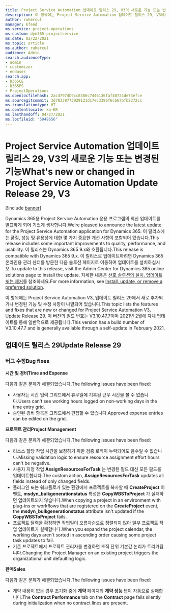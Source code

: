 ```yaml
---
title: Project Service Automation 업데이트 릴리스 29, V3의 새로운 기능 또는 변경된 기능
description: 이 항목에는 Project Service Automation 업데이트 릴리스 29, V3에서 사용할 수 있는 기능 및 수정 사항이 나열되어 있습니다.
author: ruhercul
manager: kfend
ms.service: project-operations
ms.custom: dyn365-projectservice
ms.date: 02/22/2021
ms.topic: article
ms.author: ruhercul
audience: Admin
search.audienceType:
- admin
- customizer
- enduser
search.app:
- D365CE
- D365PS
- ProjectOperations
ms.openlocfilehash: 2ac47974b9cc8386c7446136faf48724de73efce
ms.sourcegitcommit: 3d78338773929121d17ec3386f6cb67bfb2272cc
ms.translationtype: HT
ms.contentlocale: ko-KR
ms.lasthandoff: 04/27/2021
ms.locfileid: "5948656"
---
```

# <a name="whats-new-or-changed-in-project-service-automation-update-release-29-v3"></a><span data-ttu-id="8ed28-103">Project Service Automation 업데이트 릴리스 29, V3의 새로운 기능 또는 변경된 기능</span><span class="sxs-lookup"><span data-stu-id="8ed28-103">What's new or changed in Project Service Automation Update Release 29, V3</span></span>

[!include [banner](../includes/psa-now-project-operations.md)]

<span data-ttu-id="8ed28-104">Dynamics 365용 Project Service Automation 응용 프로그램의 최신 업데이트를 발표하게 되어 기쁘게 생각합니다.</span><span class="sxs-lookup"><span data-stu-id="8ed28-104">We’re pleased to announce the latest update for the Project Service Automation application for Dynamics 365.</span></span> <span data-ttu-id="8ed28-105">이 릴리스에는 품질, 성능 및 유용성에 대한 몇 가지 중요한 개선 사항이 포함되어 있습니다.</span><span class="sxs-lookup"><span data-stu-id="8ed28-105">This release includes some important improvements to quality, performance, and usability.</span></span> <span data-ttu-id="8ed28-106">이 릴리스는 Dynamics 365 9.x와 호환됩니다.</span><span class="sxs-lookup"><span data-stu-id="8ed28-106">This release is compatible with Dynamics 365 9.x.</span></span> <span data-ttu-id="8ed28-107">이 릴리스로 업데이트하려면 Dynamics 365 온라인용 관리 센터를 방문한 다음 솔루션 페이지로 이동하여 업데이트를 설치하십시오.</span><span class="sxs-lookup"><span data-stu-id="8ed28-107">To update to this release, visit the Admin Center for Dynamics 365 online solutions page to install the update.</span></span> <span data-ttu-id="8ed28-108">자세한 내용은 [선호 솔루션의 설치, 업데이트 또는 제거](/power-platform/admin/install-remove-preferred-solution)를 참조하세요.</span><span class="sxs-lookup"><span data-stu-id="8ed28-108">For more information, see [Install, update, or remove a preferred solution](/power-platform/admin/install-remove-preferred-solution).</span></span>

<span data-ttu-id="8ed28-109">이 항목에는 Project Service Automation V3, 업데이트 릴리스 29에서 새로 추가되거나 변경된 기능 및 수정 사항이 나열되어 있습니다.</span><span class="sxs-lookup"><span data-stu-id="8ed28-109">This topic lists the features and fixes that are new or changed for Project Service Automation V3, Update Release 29.</span></span> <span data-ttu-id="8ed28-110">이 버전의 빌드 번호는 V3.10.47.7이며 2021년 2월에 자체 업데이트를 통해 일반적으로 제공됩니다.</span><span class="sxs-lookup"><span data-stu-id="8ed28-110">This version has a build number of V3.10.47.7 and is generally available through a self-update in February 2021.</span></span>

## <a name="update-release-29"></a><span data-ttu-id="8ed28-111">업데이트 릴리스 29</span><span class="sxs-lookup"><span data-stu-id="8ed28-111">Update Release 29</span></span>

### <a name="bug-fixes"></a><span data-ttu-id="8ed28-112">버그 수정</span><span class="sxs-lookup"><span data-stu-id="8ed28-112">Bug fixes</span></span>

<span data-ttu-id="8ed28-113">**시간 및 경비**</span><span class="sxs-lookup"><span data-stu-id="8ed28-113">**Time and Expense**</span></span>

<span data-ttu-id="8ed28-114">다음과 같은 문제가 해결되었습니다.</span><span class="sxs-lookup"><span data-stu-id="8ed28-114">The following issues have been fixed:</span></span>

- <span data-ttu-id="8ed28-115">사용자는 시간 입력 그리드에서 휴무일에 기록된 근무 시간을 볼 수 없습니다.</span><span class="sxs-lookup"><span data-stu-id="8ed28-115">Users can't see working hours logged on non-working days in the time entry grid.</span></span>
- <span data-ttu-id="8ed28-116">승인된 경비 항목은 그리드에서 편집할 수 있습니다.</span><span class="sxs-lookup"><span data-stu-id="8ed28-116">Approved expense entries can be edited on the grid.</span></span>

<span data-ttu-id="8ed28-117">**프로젝트 관리**</span><span class="sxs-lookup"><span data-stu-id="8ed28-117">**Project Management**</span></span>

<span data-ttu-id="8ed28-118">다음과 같은 문제가 해결되었습니다.</span><span class="sxs-lookup"><span data-stu-id="8ed28-118">The following issues have been fixed:</span></span>

- <span data-ttu-id="8ed28-119">리소스 할당 작업 시간을 보장하기 위한 검증 로직이 누락되어도 음수일 수 없습니다.</span><span class="sxs-lookup"><span data-stu-id="8ed28-119">Missing validation logic to ensure resource assignment effort hours can't be negative.</span></span>
- <span data-ttu-id="8ed28-120">사용자 지정 작업 **AssignResourcesForTask** 는 변경된 필드 대신 모든 필드를 업데이트합니다.</span><span class="sxs-lookup"><span data-stu-id="8ed28-120">The custom action, **AssignResourcesForTask** updates all fields instead of only changed fields.</span></span>
- <span data-ttu-id="8ed28-121">플러그인 또는 워크플로가 있는 환경에서 프로젝트를 복사할 때 **CreateProject** 이벤트, **msdyn_bulkgenerationstatus** 특성은 **CopyWBSToProject** 가 실패하면 업데이트되지 않습니다.</span><span class="sxs-lookup"><span data-stu-id="8ed28-121">When copying a project in an environment with plug-ins or workflows that are registered on the **CreateProject** event, the **msdyn_bulkgenerationstatus** attribute isn't updated if the **CopyWBSToProject** fails.</span></span>
- <span data-ttu-id="8ed28-122">프로젝트 달력을 확장하면 작업일이 오름차순으로 정렬되지 않아 일부 프로젝트 작업 업데이트가 실패합니다.</span><span class="sxs-lookup"><span data-stu-id="8ed28-122">When you expand the project calendar, the working days aren't sorted in ascending order causing some project task updates to fail.</span></span>
- <span data-ttu-id="8ed28-123">기존 프로젝트에서 프로젝트 관리자를 변경하면 조직 단위 기본값 논리가 트리거됩니다.</span><span class="sxs-lookup"><span data-stu-id="8ed28-123">Changing the Project Manager on an existing project triggers the organizational unit defaulting logic.</span></span>

<span data-ttu-id="8ed28-124">**판매**</span><span class="sxs-lookup"><span data-stu-id="8ed28-124">**Sales**</span></span>

<span data-ttu-id="8ed28-125">다음과 같은 문제가 해결되었습니다.</span><span class="sxs-lookup"><span data-stu-id="8ed28-125">The following issues have been fixed:</span></span>

- <span data-ttu-id="8ed28-126">계약 내용이 없는 경우 초기화 중에 **계약** 페이지의 **계약 성능** 탭이 자동으로 실패합니다.</span><span class="sxs-lookup"><span data-stu-id="8ed28-126">The **Contract Performance** tab on the **Contract** page fails silently during initialization when no contract lines are present.</span></span>